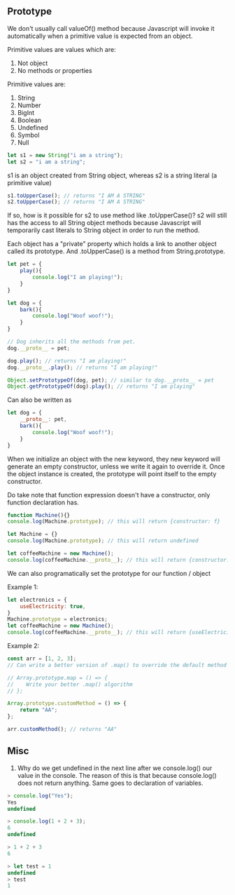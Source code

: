 ## Prototype

We don't usually call valueOf() method because Javascript will invoke it automatically when a primitive value is expected from an object.

Primitive values are values which are:
1) Not object
2) No methods or properties

Primitive values are:
1) String
2) Number
3) BigInt
4) Boolean
5) Undefined
6) Symbol
7) Null

```mjs
let s1 = new String("i am a string");
let s2 = "i am a string";
```

s1 is an object created from String object, whereas s2 is a string literal (a primitive value)

```mjs
s1.toUpperCase(); // returns "I AM A STRING"
s2.toUpperCase(); // returns "I AM A STRING"
```

If so, how is it possible for s2 to use method like .toUpperCase()?
s2 will still has the access to all String object methods because Javascript will temporarily cast literals to String object in order to run the method.

Each object has a "private" property which holds a link to another object called its prototype. And .toUpperCase() is a method from String.prototype.

```mjs
let pet = {
    play(){
        console.log("I am playing!");
    }
}

let dog = {
    bark(){
        console.log("Woof woof!");
    }
}

// Dog inherits all the methods from pet.
dog.__proto__ = pet;

dog.play(); // returns "I am playing!"
dog.__proto__.play(); // returns "I am playing!"

Object.setPrototypeOf(dog, pet); // similar to dog.__proto__ = pet
Object.getPrototypeOf(dog).play(); // returns "I am playing"
```

Can also be written as
```mjs
let dog = {
    __proto__: pet,
    bark(){
        console.log("Woof woof!");
    }
}
```

When we initialize an object with the new keyword, they new keyword will generate an empty constructor, unless we write it again to override it.
Once the object instance is created, the prototype will point itself to the empty constructor.

Do take note that function expression doesn't have a constructor, only function declaration has.

```mjs
function Machine(){}
console.log(Machine.prototype); // this will return {constructor: f}

let Machine = {}
console.log(Machine.prototype); // this will return undefined

let coffeeMachine = new Machine();
console.log(coffeeMachine.__proto__); // this will return {constructor: f} (Machine / parent constructor)
```

We can also programatically set the prototype for our function / object

Example 1: 

```mjs
let electronics = {
    useElectricity: true,
}
Machine.prototype = electronics;
let coffeeMachine = new Machine();
console.log(coffeeMachine.__proto__); // this will return {useElectricity: true}
```

Example 2:
```mjs
const arr = [1, 2, 3];
// Can write a better version of .map() to override the default method if you want

// Array.prototype.map = () => {
// 	  Write your better .map() algorithm
// };

Array.prototype.customMethod = () => {
 	return "AA"; 
};

arr.customMethod(); // returns "AA"
```

## Misc
1) Why do we get undefined in the next line after we console.log() our value in the console.
The reason of this is that because console.log() does not return anything. Same goes to declaration of variables.

```mjs
> console.log("Yes");
Yes
undefined

> console.log(1 + 2 + 3);
6
undefined

> 1 + 2 + 3
6

> let test = 1
undefined
> test
1
```
